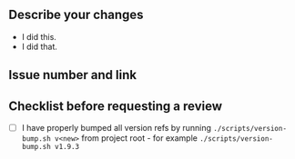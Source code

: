 ## Describe your changes

- I did this.
- I did that.

## Issue number and link

## Checklist before requesting a review

- [ ] I have properly bumped all version refs by running `./scripts/version-bump.sh v<new>` from project root - for example `./scripts/version-bump.sh v1.9.3`
